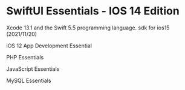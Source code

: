 # SwiftUI Essentials - IOS 14 Edition
 Xcode 13.1 and the Swift 5.5 programming language. sdk for ios15 (2021/11/20)

iOS 12 App Development Essential

PHP Essentials

JavaScript Essentials

MySQL Essentials
